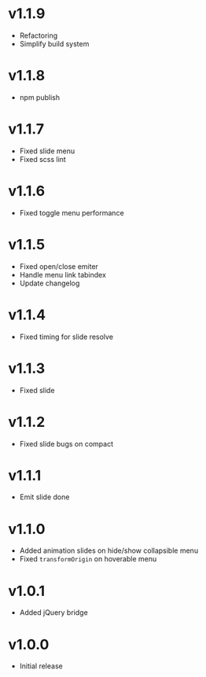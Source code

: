 v1.1.9
======

 * Refactoring
 * Simplify build system

v1.1.8
======

 * npm publish

v1.1.7
======

 * Fixed slide menu
 * Fixed scss lint

v1.1.6
======

 * Fixed toggle menu performance

v1.1.5
======

 * Fixed open/close emiter
 * Handle menu link tabindex
 * Update changelog

v1.1.4
======

 * Fixed timing for slide resolve

v1.1.3
======

 * Fixed slide

v1.1.2
======

 * Fixed slide bugs on compact

v1.1.1
======

 * Emit slide done

v1.1.0
======

 * Added animation slides on hide/show collapsible menu
 * Fixed `transformOrigin` on hoverable menu

v1.0.1
======

 * Added jQuery bridge


v1.0.0
======

 * Initial release